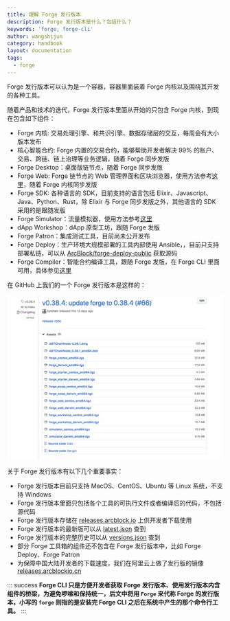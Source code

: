 ```yaml
---
title: 理解 Forge 发行版本
description: Forge 发行版本是什么？包括什么？
keywords: 'forge, forge-cli'
author: wangshijun
category: handbook
layout: documentation
tags:
  - forge
---
```


Forge 发行版本可以认为是一个容器，容器里面装着 Forge 内核以及围绕其开发的各种工具。

随着产品和技术的迭代，Forge 发行版本里面从开始的只包含 Forge 内核，到现在包含如下组件：

- Forge 内核: 交易处理引擎、和共识引擎、数据存储层的交互，每周会有大小版本发布
- 核心智能合约: Forge 内置的交易合约，能够帮助开发者解决 99% 的账户、交易、跨链、链上治理等业务逻辑，随着 Forge 同步发版
- Forge Desktop：桌面版链节点，随着 Forge 同步发版
- Forge Web: Forge 链节点的 Web 管理界面和区块浏览器，使用方法参考[这里](../8-explorer-other-tooling/forge-web)，随着 Forge 内核同步发版
- Forge SDK: 各种语言的 SDK，目前支持的语言包括 Elixir、Javascript、Java、Python、Rust，除 Elixir 与 Forge 同步发版之外，其他语言的 SDK 采用的是跟随发版
- Forge Simulator：流量模拟器，使用方法参考[这里](../8-explorer-other-tooling/simulator)
- dApp Workshop：dApp 原型工坊，跟随 Forge 发版
- Forge Patron：集成测试工具，目前尚未公开发布
- Forge Deploy：生产环境大规模部署的工具内部使用 Ansible，，目前只支持部署私链，可以从 [ArcBlock/forge-deploy-public](https://github.com/ArcBlock/forge-deploy-public) 获取源码
- Forge Compiler：智能合约编译工具，跟随 Forge 发版，在 Forge CLI 里面可用，具体参见[这里](../6-working-with-contracts)

在 GitHub 上我们的一个 Forge 发行版本是这样的：

![](./images/github-release.png)

关于 Forge 发行版本有以下几个重要事实：

- Forge 发行版本目前只支持 MacOS、CentOS、Ubuntu 等 Linux 系统，不支持 Windows
- Forge 发行版本里面只包括各个工具的可执行文件或者编译后的代码，不包括源代码
- Forge 发行版本存储在 [releases.arcblock.io](http://releases.arcblock.io/forge) 上供开发者下载使用
- Forge 发行版本的最新版可以从 [latest.json](http://releases.arcblock.io/forge/latest.json) 查到
- Forge 发行版本的完整历史可以从 [versions.json](http://releases.arcblock.io/forge/versions.json) 查到
- 部分 Forge 工具箱的组件还不包含在 Forge 发行版本中，比如 Forge Deploy、Forge Patron
- 为保障中国大陆开发者的下载速度，我们在阿里云上做了发行版的镜像 [releases.arcblockio.cn](https://releases.arcblockio.cn/forge/latest.json)

::: success
**Forge CLI 只是方便开发者获取 Forge 发行版本、使用发行版本内含组件的桥梁，为避免啰嗦和保持统一，后文中将用 `Forge` 来代称 Forge 的发行版本，小写的 `forge` 则指的是安装完 Forge CLI 之后在系统中产生的那个命令行工具。**
:::
